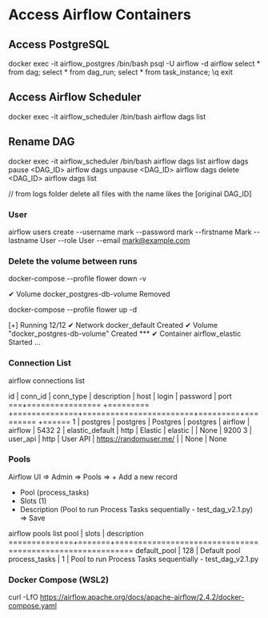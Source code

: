 # Access Airflow Containers

## Access PostgreSQL

docker exec -it airflow_postgres /bin/bash
    psql -U airflow -d airflow
        select * from dag;
        select * from dag_run;
        select * from task_instance;
        \q
    exit

## Access Airflow Scheduler

docker exec -it airflow_scheduler /bin/bash
    airflow dags list

## Rename DAG

docker exec -it airflow_scheduler /bin/bash
    airflow dags list
    airflow dags pause <DAG_ID>
    airflow dags unpause <DAG_ID>
    airflow dags delete <DAG_ID>
    airflow dags list

// from logs folder delete all files with the name likes the [original DAG_ID]

### User

airflow users create --username mark --password mark --firstname Mark --lastname User --role User --email mark@example.com

### Delete the volume between runs

docker-compose --profile flower down -v

 ✔ Volume docker_postgres-db-volume  Removed

docker-compose --profile flower up -d

[+] Running 12/12
 ✔ Network docker_default              Created
 ✔ Volume "docker_postgres-db-volume"  Created ***
 ✔ Container airflow_elastic           Started
 ...

### Connection List

airflow connections list

id | conn_id          | conn_type | description  | host                   | login   | password | port
===+================  +=========  +==============+========================+=========+========= +======
1  | postgres         | postgres  | Postgres     | postgres               | airflow | airflow  | 5432
2  | elastic_default  | http      | Elastic      | elastic                |         | None     | 9200
3  | user_api         | http      | User API     | https://randomuser.me/ |         | None     | None

### Pools

Airflow UI => Admin => Pools => + Add a new record

- Pool (process_tasks)
- Slots (1)
- Description (Pool to run Process Tasks sequentially - test_dag_v2.1.py)
=> Save

airflow pools list
    pool          | slots | description
    ==============+=======+==========================================================
    default_pool  | 128   | Default pool
    process_tasks | 1     | Pool to run Process Tasks sequentially - test_dag_v2.1.py

### Docker Compose (WSL2)

curl -LfO <https://airflow.apache.org/docs/apache-airflow/2.4.2/docker-compose.yaml>
